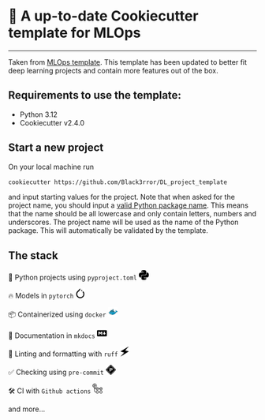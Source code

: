 # 🍪 A up-to-date Cookiecutter template for MLOps

---

Taken from [MLOps template](https://github.com/SkafteNicki/mlops_template). This template has been updated 
to better fit deep learning projects and contain more features out of the box.

## Requirements to use the template:

* Python 3.12
* Cookiecutter v2.4.0

## Start a new project

On your local machine run

```bash
cookiecutter https://github.com/Black3rror/DL_project_template
```

and input starting values for the project. Note that when asked for the project name, you should input
a [valid Python package name](https://peps.python.org/pep-0008/#package-and-module-names). This means that the name 
should be all lowercase and only contain letters, numbers and underscores. The project name will be used as the name of 
the Python package. This will automatically be validated by the template.

## The stack

🐍 Python projects using `pyproject.toml` <img src="icons/python.svg" width="20" height="20">

🔥 Models in `pytorch` <img src="icons/pytorch.svg" width="20" height="20">

📦 Containerized using `docker` <img src="icons/docker.svg" width="20" height="20">

📄 Documentation in `mkdocs` <img src="icons/markdown.svg" width="20" height="20">

👕 Linting and formatting with `ruff` <img src="icons/ruff.svg" width="20" height="20">

✅ Checking using `pre-commit` <img src="icons/precommit.svg" width="20" height="20">

🛠️ CI with `Github actions` <img src="icons/githubactions.svg" width="20" height="20">

and more...